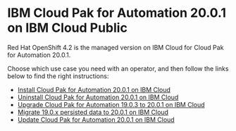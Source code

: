# IBM Cloud Pak for Automation 20.0.1 on IBM Cloud Public

Red Hat OpenShift 4.2 is the managed version on IBM Cloud for Cloud Pak for Automation 20.0.1.

Choose which use case you need with an operator, and then follow the links below to find the right instructions:

- [Install Cloud Pak for Automation 20.0.1 on IBM Cloud](install.md)
- [Uninstall Cloud Pak for Automation 20.0.1 on IBM Cloud](uninstall.md)
- [Upgrade Cloud Pak for Automation 19.0.3 to 20.0.1 on IBM Cloud](upgrade.md) 
- [Migrate 19.0.x persisted data to 20.0.1 on IBM Cloud](migrate.md)
- [Update Cloud Pak for Automation 20.0.1 on IBM Cloud](update.md)

